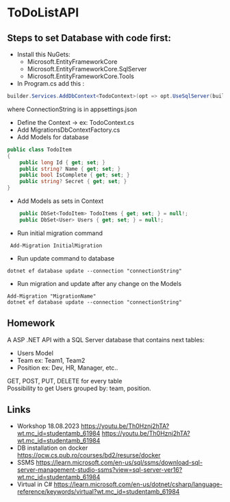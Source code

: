 # ToDoListAPI

## Steps to set Database with code first:

- Install this NuGets:
  - Microsoft.EntityFrameworkCore
  - Microsoft.EntityFrameworkCore.SqlServer
  - Microsoft.EntityFrameworkCore.Tools
- In Program.cs add this :

```csharp
builder.Services.AddDbContext<TodoContext>(opt => opt.UseSqlServer(builder.Configuration.GetSection("ConnectionString").Value));
```

where ConnectionString is in appsettings.json

- Define the Context -> ex: TodoContext.cs
- Add MigrationsDbContextFactory.cs
- Add Models for database

```csharp
public class TodoItem
{
    public long Id { get; set; }
    public string? Name { get; set; }
    public bool IsComplete { get; set; }
    public string? Secret { get; set; }
}
```

- Add Models as sets in Context

```csharp
    public DbSet<TodoItem> TodoItems { get; set; } = null!;
    public DbSet<User> Users { get; set; } = null!;
```

- Run initial migration command

```
 Add-Migration InitialMigration
```

- Run update command to database

```
dotnet ef database update --connection "connectionString"
```

- Run migration and update after any change on the Models

```
Add-Migration "MigrationName"
dotnet ef database update --connection "connectionString"
```

## Homework

A ASP .NET API with a SQL Server database that contains next tables:

- Users Model
- Team ex: Team1, Team2
- Position ex: Dev, HR, Manager, etc..

GET, POST, PUT, DELETE for every table  
Possibility to get Users grouped by: team, position.

## Links

- Workshop 18.08.2023 https://youtu.be/Th0Hznj2hTA?wt.mc_id=studentamb_61984 https://youtu.be/Th0Hznj2hTA?wt.mc_id=studentamb_61984
- DB installation on docker https://ocw.cs.pub.ro/courses/bd2/resurse/docker
- SSMS https://learn.microsoft.com/en-us/sql/ssms/download-sql-server-management-studio-ssms?view=sql-server-ver16?wt.mc_id=studentamb_61984
- Virtual in C# https://learn.microsoft.com/en-us/dotnet/csharp/language-reference/keywords/virtual?wt.mc_id=studentamb_61984

